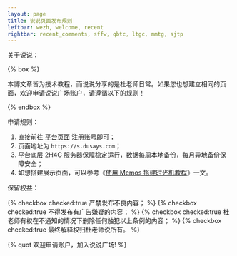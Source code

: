 ```yaml
---
layout: page
title: 说说页面发布规则
leftbar: wezh, welcome, recent
rightbar: recent_comments, sffw, qbtc, ltgc, mmtg, sjtp
---
```


关于说说：

{% box %}

本博文章皆为技术教程，而说说分享的是杜老师日常。如果您也想建立相同的页面，欢迎申请说说广场账户，请遵循以下的规则！

{% endbox %}

申请规则：

1. 直接前往 [平台页面](https://s.dusays.com/auth) 注册账号即可；
2. 页面地址为 `https://s.dusays.com`；
3. 平台底层 2H4G 服务器保障稳定运行，数据每周本地备份，每月异地备份保障安全；
4. 如想搭建展示页面，可以参考《[使用 Memos 搭建时光机教程](https://dusays.com/561/)》一文。

保留权益：

{% checkbox checked:true 严禁发布不良内容； %}
{% checkbox checked:true 不得发布有广告嫌疑的内容； %}
{% checkbox checked:true 杜老师有权在不通知的情况下删除任何触犯以上条例的内容； %}
{% checkbox checked:true 最终解释权归杜老师说所有。 %}

{% quot 欢迎申请账户，加入说说广场! %}